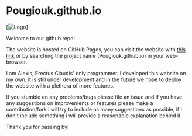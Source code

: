 # Pougiouk.github.io

[![Logo](https://raw.githubusercontent.com/Pougiouk/Pougiouk.github.io/main/favicon.ico)]

Welcome to our github repo!

The website is hosted on GitHub Pages, you can visit the website with [this link](https://pougiouk.github.io/) or by searching the project name (Pougiouk.github.io) in your web-browser.

I am Alexis, Erectus Claudis' only programmer. I developed this website on my own, it is still under development and in the future we hope to deploy the website with a plethora of more features.

If you stumble on any problems/bugs please file an issue and if you have any suggestions on improvements or features please make a contribution/fork i will try to include as many suggestions as possible, if I don't include something i will provide a reasonable explanation behind it.

Thank you for passing by!
